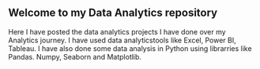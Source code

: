 ## Welcome to my Data Analytics repository

Here I have posted the data analytics projects I have done over my Analytics journey. 
I have used data analyticstools like Excel, Power BI, Tableau.
I have also done some data analysis in Python using librarries like Pandas. Numpy, Seaborn and Matplotlib. 
